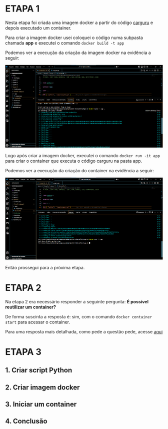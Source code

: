 # ETAPA 1

Nesta etapa foi criada uma imagem docker a partir do código [carguru](/Sprint-4/Desafio/etapa-1/app/carguru.py) e depois executado um container. 

Para criar a imagem docker usei coloquei o código numa subpasta chamada **app** e executei o comando ```` docker build -t app ````

Podemos ver a execução da criação da imagem docker na evidência a seguir:

![imagem_carguru](/Sprint-4/Evidencias/etapa1_imagem_carguru.png)

Logo após criar a imagem docker, executei o comando ```` docker run -it app ```` para criar o container que executa o código carguru na pasta app. 

Podemos ver a execução da criação do container na evidência a seguir:

![container_carguru](/Sprint-4/Evidencias/etapa1_container_carguru.png)

Então prossegui para a próxima etapa.

# ETAPA 2

Na etapa 2 era necessário responder a seguinte pergunta: **É possível reutilizar um container?** 

De forma suscinta a resposta é: sim, com o comando ```docker container start``` para acessar o container.

Para uma resposta mais detalhada, como pede a questão pede, acesse [aqui](/Sprint-4/Desafio/etapa-2/reutilizar_containers.md)

# ETAPA 3

## 1.  Criar script Python 

## 2. Criar imagem docker

## 3. Iniciar um container

## 4. Conclusão